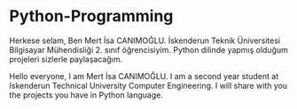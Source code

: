 # Python-Programming

Herkese selam, Ben Mert İsa CANIMOĞLU. İskenderun Teknik Üniversitesi Bilgisayar Mühendisliği 2. sınıf öğrencisiyim. Python dilinde yapmış olduğum projeleri sizlerle paylaşacağım.

Hello everyone, I am Mert İsa CANIMOĞLU. I am a second year student at Iskenderun Technical University Computer Engineering. I will share with you the projects you have in Python language.
